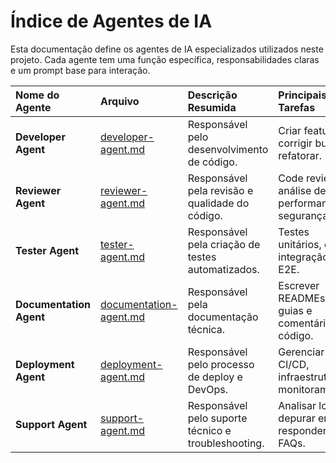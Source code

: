 # Índice de Agentes de IA

Esta documentação define os agentes de IA especializados utilizados neste projeto. Cada agente tem uma função específica, responsabilidades claras e um prompt base para interação.

| Nome do Agente | Arquivo | Descrição Resumida | Principais Tarefas |
| :--- | :--- | :--- | :--- |
| **Developer Agent** | [developer-agent.md](./developer-agent.md) | Responsável pelo desenvolvimento de código. | Criar features, corrigir bugs, refatorar. |
| **Reviewer Agent** | [reviewer-agent.md](./reviewer-agent.md) | Responsável pela revisão e qualidade do código. | Code review, análise de performance e segurança. |
| **Tester Agent** | [tester-agent.md](./tester-agent.md) | Responsável pela criação de testes automatizados. | Testes unitários, de integração e E2E. |
| **Documentation Agent** | [documentation-agent.md](./documentation-agent.md) | Responsável pela documentação técnica. | Escrever READMEs, guias e comentários no código. |
| **Deployment Agent** | [deployment-agent.md](./deployment-agent.md) | Responsável pelo processo de deploy e DevOps. | Gerenciar CI/CD, infraestrutura e monitoramento. |
| **Support Agent** | [support-agent.md](./support-agent.md) | Responsável pelo suporte técnico e troubleshooting. | Analisar logs, depurar erros e responder a FAQs. |
